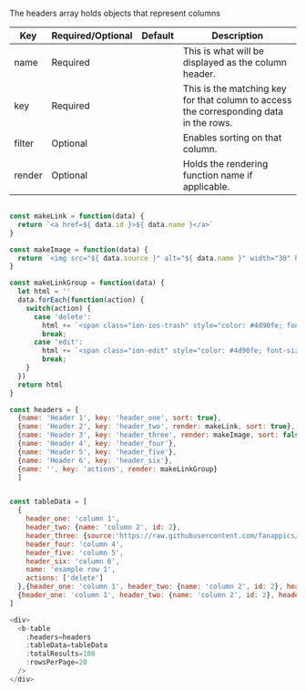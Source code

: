 The headers array holds objects that represent columns

| Key      | Required/Optional | Default | Description                              |
| -------- | ----------------- | ------- | ---------------------------------------- |
| name     | Required          |         | This is what will be displayed as the column header.  |
| key      | Required          |         | This is the matching key for that column to access the corresponding data in the rows. |
| filter   | Optional          |         | Enables sorting on that column.                   |
| render   | Optional          |         | Holds the rendering function name if applicable.                   |

```js

const makeLink = function(data) {
  return `<a href=${ data.id }>${ data.name }</a>`
}

const makeImage = function(data) {
  return `<img src="${ data.source }" alt="${ data.name }" width="30" height="30">`
}

const makeLinkGroup = function(data) {
  let html = ''
  data.forEach(function(action) {
    switch(action) {
      case 'delete':
        html += `<span class="ion-ios-trash" style="color: #4d90fe; font-size: 18px"></span><a href=${ data.id } class='link-group'> Delete</a>`
        break;
      case 'edit':
        html += `<span class="ion-edit" style="color: #4d90fe; font-size: 18px"></span><a href=${ data.id } class='link-group'> Edit</a>`
        break;
    }
  })
  return html
}

const headers = [
  {name: 'Header 1', key: 'header_one', sort: true}, 
  {name: 'Header 2', key: 'header_two', render: makeLink, sort: true},
  {name: 'Header 3', key: 'header_three', render: makeImage, sort: false},
  {name: 'Header 4', key: 'header_four'},
  {name: 'Header 5', key: 'header_five'},
  {name: 'Header 6', key: 'header_six'},
  {name: '', key: 'actions', render: makeLinkGroup}
  ]


const tableData = [
  {
    header_one: 'column 1', 
    header_two: {name: 'column 2', id: 2}, 
    header_three: {source:'https://raw.githubusercontent.com/fanappics/buoy/master/buoylogo.png', name: 'buoy logo'}, 
    header_four: 'column 4', 
    header_five: 'column 5', 
    header_six: 'column 6', 
    name: 'example row 1', 
    actions: ['delete']
  },{header_one: 'column 1', header_two: {name: 'column 2', id: 2}, header_three: {source:'https://raw.githubusercontent.com/fanappics/buoy/master/buoylogo.png', name: 'buoy logo'}, header_four: 'column 4', header_five: 'column 5', header_six: 'column 6', name: 'example row 2', actions: ['delete', 'edit']},
  {header_one: 'column 1', header_two: {name: 'column 2', id: 2}, header_three: {source:'https://raw.githubusercontent.com/fanappics/buoy/master/buoylogo.png', name: 'buoy logo'}, header_four: 'column 4', header_five: 'column 5', header_six: 'column 6', name: 'example row 3', actions: []}
]

<div>
  <b-table 
    :headers=headers 
    :tableData=tableData
    :totalResults=100
    :rowsPerPage=20
  />
</div>
```
